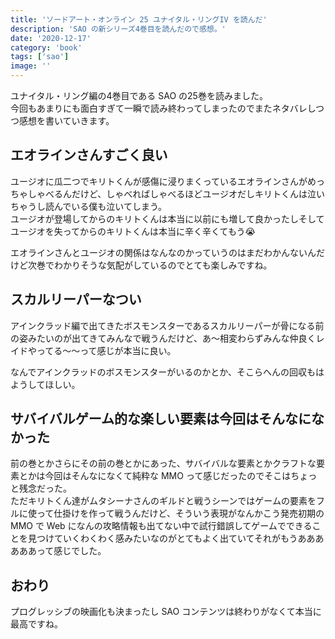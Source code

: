 ```yaml
---
title: 'ソードアート・オンライン 25 ユナイタル・リングIV を読んだ'
description: 'SAO の新シリーズ4巻目を読んだので感想。'
date: '2020-12-17'
category: 'book'
tags: ['sao']
image: ''
---
```


ユナイタル・リング編の4巻目である SAO の25巻を読みました。  
今回もあまりにも面白すぎて一瞬で読み終わってしまったのでまたネタバレしつつ感想を書いていきます。

## エオラインさんすごく良い

ユージオに瓜二つでキリトくんが感傷に浸りまくっているエオラインさんがめっちゃしゃべるんだけど、しゃべればしゃべるほどユージオだしキリトくんは泣いちゃうし読んでいる僕も泣いてしまう。  
ユージオが登場してからのキリトくんは本当に以前にも増して良かったしそしてユージオを失ってからのキリトくんは本当に辛く辛くてもう:sob:

エオラインさんとユージオの関係はなんなのかっていうのはまだわかんないんだけど次巻でわかりそうな気配がしているのでとても楽しみですね。

## スカルリーパーなつい

アインクラッド編で出てきたボスモンスターであるスカルリーパーが骨になる前の姿みたいのが出てきてみんなで戦うんだけど、あ〜相変わらずみんな仲良くレイドやってる〜〜って感じが本当に良い。

なんでアインクラッドのボスモンスターがいるのかとか、そこらへんの回収もはようしてほしい。

## サバイバルゲーム的な楽しい要素は今回はそんなになかった

前の巻とかさらにその前の巻とかにあった、サバイバルな要素とかクラフトな要素とかは今回はそんなになくて純粋な MMO って感じだったのでそこはちょっと残念だった。  
ただキリトくん達がムタシーナさんのギルドと戦うシーンではゲームの要素をフルに使って仕掛けを作って戦うんだけど、そういう表現がなんかこう発売初期の MMO で Web になんの攻略情報も出てない中で試行錯誤してゲームでできることを見つけていくわくわく感みたいなのがとてもよく出ていてそれがもうああああああって感じでした。

## おわり

プログレッシブの映画化も決まったし SAO コンテンツは終わりがなくて本当に最高ですね。

